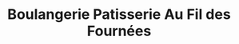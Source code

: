 ---
title: "Boulangerie Patisserie Au Fil des Fournées"
url: /maen-roch/boulangerie-patisserie-au-fil-des-fournees/
shop: Bäckerei
---